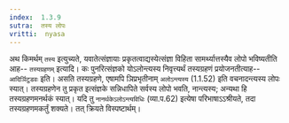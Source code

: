 ```yaml
---
index:  1.3.9
sutra:  तस्य लोपः
vritti:  nyasa
---
```


अथ किमर्थम् `तस्य` इत्युच्यते, यवातेत्संज्ञायाः प्रकृतत्वाद्यस्येत्संज्ञा विहिता सामर्थ्यात्तस्यैव लोपो भविष्यतीति आह-- `तस्यग्रहणम्` इत्यादि। कः पुनरित्संज्ञको योऽलोन्त्यस्य निवृत्त्यर्थं तस्यग्रहणं प्रयोजनतीत्याह-- `आदिर्ञिटुडवः` इति। असति तस्यग्रहणे, एषामपि ञिप्रभृतीनाम् `अलोऽन्त्यस्य` (1.1.52)
इति वचनादन्त्यस्य लोपः स्यात्। तस्यग्रहणेन तु प्रकृत इत्संज्ञके सन्निधापिते सर्वस्य लोपो भवति, नान्त्यस्य; अन्यथा हि तस्यग्रहणमनर्थकं स्यात्। यदि तु `नानर्थकेऽलोऽन्त्यविधिः` (व्या.प.62) इत्येषा परिभाषाऽऽश्रीयते, तदा तस्यग्रहणमकर्तुं शक्यते। तत् क्रियते विस्पष्टार्थम्।

